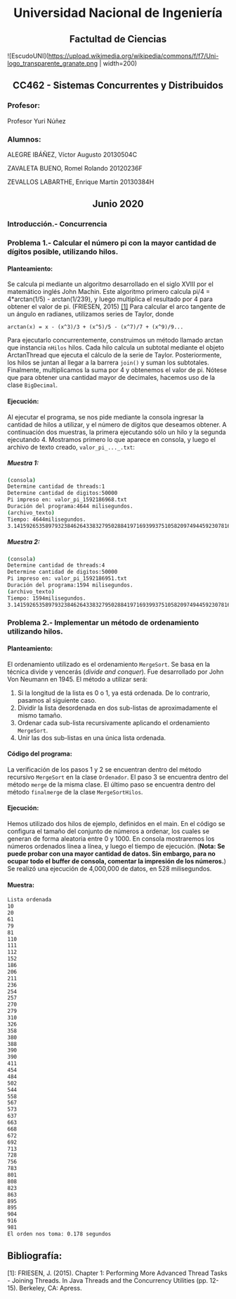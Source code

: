 <center><h1>
Universidad Nacional de Ingeniería
</center></h1s>
<center><h2>
Factultad de Ciencias
</center></h2>

![EscudoUNI](https://upload.wikimedia.org/wikipedia/commons/f/f7/Uni-logo_transparente_granate.png | width=200)

<center><h2>
CC462 - Sistemas Concurrentes y Distribuidos
</center></h2>

### Profesor:
Profesor Yuri Núñez

### Alumnos:
ALEGRE IBÁÑEZ, Víctor Augusto       20130504C

ZAVALETA BUENO, Romel Rolando       20120236F

ZEVALLOS LABARTHE, Enrique Martín   20130384H

<center><h2>
Junio 2020
</center></h2>

### Introducción.- Concurrencia

### Problema 1.- Calcular el número pi con la mayor cantidad de dígitos posible, utilizando hilos.

#### Planteamiento:
Se calcula pi mediante un algoritmo desarrollado en el siglo XVIII por el matemático inglés John Machin. Este algoritmo primero calcula pi/4 = 4*arctan(1/5) - arctan(1/239), y luego multiplica el resultado por 4 para obtener el valor de pi. (FRIESEN, 2015) [[1]](#1)
Para calcular el arco tangente de un ángulo en radianes, utilizamos series de Taylor, donde

```arctan(x) = x - (x^3)/3 + (x^5)/5 - (x^7)/7 + (x^9)/9...```

Para ejecutarlo concurrentemente, construimos un método llamado arctan que instancia `nHilos` hilos. Cada hilo calcula un subtotal mediante el objeto ArctanThread que ejecuta el cálculo de la serie de Taylor. Posteriormente, los hilos se juntan al llegar a la barrera `join()` y suman los subtotales. Finalmente, multiplicamos la suma por 4 y obtenemos el valor de pi.
Nótese que para obtener una cantidad mayor de decimales, hacemos uso de la clase `BigDecimal`.

#### Ejecución:
Al ejecutar el programa, se nos pide mediante la consola ingresar la cantidad de hilos a utilizar, y el número de dígitos que deseamos obtener. A continuación dos muestras, la primera ejecutando sólo un hilo y la segunda ejecutando 4. Mostramos primero lo que aparece en consola, y luego el archivo de texto creado, `valor_pi_..._.txt`:

##### Muestra 1:
```bash
(consola)
Determine cantidad de threads:1
Determine cantidad de digitos:50000
Pi impreso en: valor_pi_1592186968.txt
Duración del programa:4644 milisegundos.
(archivo_texto)
Tiempo: 4644milisegundos.
3.1415926535897932384626433832795028841971693993751058209749445923078164062862089986280348253421170679821480865132823066470938446095505822317253594081284811174502841027019385211055596446229489549303819644288109756659334461284756482337867831652712019091456485669234603486104543266482133936072602491412737245870066063155881748815209209628292540917153643678925903600113305305488204665213841469519415116094330572703657595919530921861173819326 ... 256959688159205600101655256375679
```
##### Muestra 2:
```bash
(consola)
Determine cantidad de threads:4
Determine cantidad de digitos:50000
Pi impreso en: valor_pi_1592186951.txt
Duración del programa:1594 milisegundos.
(archivo_texto)
Tiempo: 1594milisegundos.
3.1415926535897932384626433832795028841971693993751058209749445923078164062862089986280348253421170679821480865132823066470938446095505822317253594081284811174502841027019385211055596446229489549303819644288109756659334461284756482337867831652712019091456485669234603486104543266482133936072602491412737245870066063155881748815209209628292540917153643678925903600113305305488204665213841469519415116094330572703657595919530921861173819326...256959688159205600101655256375679
```

### Problema 2.- Implementar un método de ordenamiento utilizando hilos.

#### Planteamiento:
El ordenamiento utilizado es el ordenamiento `MergeSort`. Se basa en la técnica divide y vencerás (*divide and conquer*). Fue desarrollado por John Von Neumann en 1945. El método a utilizar será:

1. Si la longitud de la lista es 0 o 1, ya está ordenada. De lo contrario, pasamos al siguiente caso.
2. Dividir la lista desordenada en dos sub-listas de aproximadamente el mismo tamaño.
3. Ordenar cada sub-lista recursivamente aplicando el ordenamiento `MergeSort`.
4. Unir las dos sub-listas en una única lista ordenada.

#### Código del programa:
La verificación de los pasos 1 y 2 se encuentran dentro del método recursivo `MergeSort` en la clase `Ordenador`. El paso 3 se encuentra dentro del método `merge` de la misma clase. El último paso se encuentra dentro del método `finalmerge` de la clase `MergeSortHilos`.

#### Ejecución:
Hemos utilizado dos hilos de ejemplo, definidos en el main. En el código se configura el tamaño del conjunto de números a ordenar, los cuales se generan de forma aleatoria entre 0 y 1000. En consola mostraremos los números ordenados línea a línea, y luego el tiempo de ejecución.
(**Nota: Se puede probar con una mayor cantidad de datos. Sin embargo, para no ocupar todo el buffer de consola, comentar la impresión de los números.**)
Se realizó una ejecución de 4,000,000 de datos, en 528 milisegundos.

#### Muestra:

```bash
Lista ordenada
10 
20 
61 
79 
81 
110
111
112
152
186
206
211
236
254
257
270
279
310
326
358
380
388
390
390
411
454
484
502
544
558
567
573
637
663
668
672
692
713
728
756
783
801
808
823
863
895
895
904
916
981
El orden nos toma: 0.178 segundos
```

## Bibliografía:

<a id="1">[1]</a>: FRIESEN, J. (2015). Chapter 1: Performing More Advanced Thread Tasks - Joining Threads. In Java Threads and the Concurrency Utilities (pp. 12-15). Berkeley, CA: Apress.